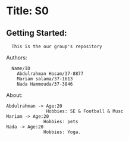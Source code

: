 
  
# Title: S0
## Getting Started:
      This is the our group's repository
Authors:

      Name/ID
        Abdulrahman Hosam/37-8877
        Mariam salama/37-1613
        Nada Hammouda/37-3846

About:


    Abdulrahman -> Age:20
                   Hobbies: SE & Football & Musc
    Mariam -> Age:20
                  Hobbies: pets
    Nada -> Age:20
                  Hobbies: Yoga.
                   
             
